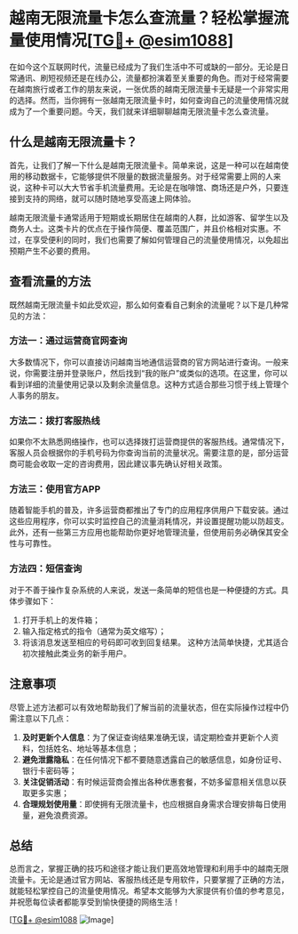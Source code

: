 # 越南无限流量卡怎么查流量？轻松掌握流量使用情况[[TG💪+ @esim1088](https://t.me/s/esim1088)]

在如今这个互联网时代，流量已经成为了我们生活中不可或缺的一部分。无论是日常通讯、刷短视频还是在线办公，流量都扮演着至关重要的角色。而对于经常需要在越南旅行或者工作的朋友来说，一张优质的越南无限流量卡无疑是一个非常实用的选择。然而，当你拥有一张越南无限流量卡时，如何查询自己的流量使用情况就成为了一个重要问题。今天，我们就来详细聊聊越南无限流量卡怎么查流量。

## 什么是越南无限流量卡？

首先，让我们了解一下什么是越南无限流量卡。简单来说，这是一种可以在越南使用的移动数据卡，它能够提供不限量的数据流量服务。对于经常需要上网的人来说，这种卡可以大大节省手机流量费用。无论是在咖啡馆、商场还是户外，只要连接到支持的网络，就可以随时随地享受高速上网体验。

越南无限流量卡通常适用于短期或长期居住在越南的人群，比如游客、留学生以及商务人士。这类卡片的优点在于操作简便、覆盖范围广，并且价格相对实惠。不过，在享受便利的同时，我们也需要了解如何管理自己的流量使用情况，以免超出预期产生不必要的费用。

## 查看流量的方法

既然越南无限流量卡如此受欢迎，那么如何查看自己剩余的流量呢？以下是几种常见的方法：

### 方法一：通过运营商官网查询

大多数情况下，你可以直接访问越南当地通信运营商的官方网站进行查询。一般来说，你需要注册并登录账户，然后找到“我的账户”或类似的选项。在这里，你可以看到详细的流量使用记录以及剩余流量信息。这种方式适合那些习惯于线上管理个人事务的朋友。

### 方法二：拨打客服热线

如果你不太熟悉网络操作，也可以选择拨打运营商提供的客服热线。通常情况下，客服人员会根据你的手机号码为你查询当前的流量状况。需要注意的是，部分运营商可能会收取一定的咨询费用，因此建议事先确认好相关政策。

### 方法三：使用官方APP

随着智能手机的普及，许多运营商都推出了专门的应用程序供用户下载安装。通过这些应用程序，你可以实时监控自己的流量消耗情况，并设置提醒功能以防超支。此外，还有一些第三方应用也能帮助你更好地管理流量，但使用前务必确保其安全性与可靠性。

### 方法四：短信查询

对于不善于操作复杂系统的人来说，发送一条简单的短信也是一种便捷的方式。具体步骤如下：
1. 打开手机上的发件箱；
2. 输入指定格式的指令（通常为英文缩写）；
3. 将该消息发送至相应的号码即可收到回复结果。
这种方法简单快捷，尤其适合初次接触此类业务的新手用户。

## 注意事项

尽管上述方法都可以有效地帮助我们了解当前的流量状态，但在实际操作过程中仍需注意以下几点：

1. **及时更新个人信息**：为了保证查询结果准确无误，请定期检查并更新个人资料，包括姓名、地址等基本信息；
2. **避免泄露隐私**：在任何情况下都不要随意透露自己的敏感信息，如身份证号、银行卡密码等；
3. **关注促销活动**：有时候运营商会推出各种优惠套餐，不妨多留意相关信息以获取更多实惠；
4. **合理规划使用量**：即使拥有无限流量卡，也应根据自身需求合理安排每日使用量，避免浪费资源。

## 总结

总而言之，掌握正确的技巧和途径才能让我们更高效地管理和利用手中的越南无限流量卡。无论是通过官方网站、客服热线还是专用软件，只要掌握了正确的方法，就能轻松掌控自己的流量使用情况。希望本文能够为大家提供有价值的参考意见，并祝愿每位读者都能享受到愉快便捷的网络生活！

[[TG💪+ @esim1088](https://t.me/s/esim1088) ![Image](https://i.postimg.cc/4NQfJmqS/Snipaste-2025-05-13-00-14-12.png)]
